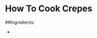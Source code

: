 # How To Cook Crepes
  ##Ingredients:
    <body>
      <ul>
        <li></li>
      </ul>
    </body>
